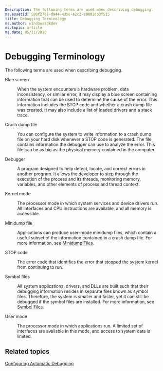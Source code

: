 ```yaml
---
Description: The following terms are used when describing debugging.
ms.assetid: 580f2787-d944-4350-a2c2-c00816b3f515
title: Debugging Terminology
ms.author: windowssdkdev
ms.topic: article
ms.date: 05/31/2018
---
```


# Debugging Terminology

The following terms are used when describing debugging.

<dl> <dt>

<span id="Blue_screen"></span><span id="blue_screen"></span><span id="BLUE_SCREEN"></span>Blue screen
</dt> <dd>

When the system encounters a hardware problem, data inconsistency, or similar error, it may display a blue screen containing information that can be used to determine the cause of the error. This information includes the STOP code and whether a crash dump file was created. It may also include a list of loaded drivers and a stack trace.

</dd> <dt>

<span id="Crash_dump_file"></span><span id="crash_dump_file"></span><span id="CRASH_DUMP_FILE"></span>Crash dump file
</dt> <dd>

You can configure the system to write information to a crash dump file on your hard disk whenever a STOP code is generated. The file contains information the debugger can use to analyze the error. This file can be as big as the physical memory contained in the computer.

</dd> <dt>

<span id="Debugger"></span><span id="debugger"></span><span id="DEBUGGER"></span>Debugger
</dt> <dd>

A program designed to help detect, locate, and correct errors in another program. It allows the developer to step through the execution of the process and its threads, monitoring memory, variables, and other elements of process and thread context.

</dd> <dt>

<span id="Kernel_mode"></span><span id="kernel_mode"></span><span id="KERNEL_MODE"></span>Kernel mode
</dt> <dd>

The processor mode in which system services and device drivers run. All interfaces and CPU instructions are available, and all memory is accessible.

</dd> <dt>

<span id="Minidump_file"></span><span id="minidump_file"></span><span id="MINIDUMP_FILE"></span>Minidump file
</dt> <dd>

Applications can produce user-mode minidump files, which contain a useful subset of the information contained in a crash dump file. For more information, see [Minidump Files](minidump-files.md).

</dd> <dt>

<span id="STOP_code"></span><span id="stop_code"></span><span id="STOP_CODE"></span>STOP code
</dt> <dd>

The error code that identifies the error that stopped the system kernel from continuing to run.

</dd> <dt>

<span id="Symbol_files"></span><span id="symbol_files"></span><span id="SYMBOL_FILES"></span>Symbol files
</dt> <dd>

All system applications, drivers, and DLLs are built such that their debugging information resides in separate files known as symbol files. Therefore, the system is smaller and faster, yet it can still be debugged if the symbol files are installed. For more information, see [Symbol Files](symbol-files.md).

</dd> <dt>

<span id="User_mode"></span><span id="user_mode"></span><span id="USER_MODE"></span>User mode
</dt> <dd>

The processor mode in which applications run. A limited set of interfaces are available in this mode, and access to system data is limited.

</dd> </dl>

## Related topics

<dl> <dt>

[Configuring Automatic Debugging](configuring-automatic-debugging.md)
</dt> </dl>

 

 



